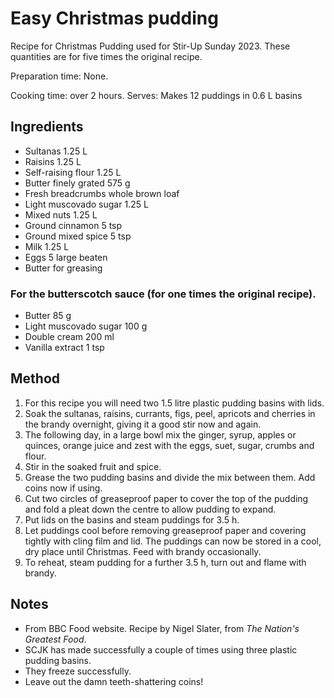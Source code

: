 # Easy Christmas pudding

Recipe for Christmas Pudding used for Stir-Up Sunday 2023.
These quantities are for five times the original recipe.

Preparation time: None.

Cooking time: over 2 hours. Serves: Makes 12 puddings in 0.6 L basins

## Ingredients

- Sultanas 1.25 L
- Raisins 1.25 L
- Self-raising flour 1.25 L
- Butter finely grated 575 g
- Fresh breadcrumbs whole brown loaf
- Light muscovado sugar 1.25 L
- Mixed nuts 1.25 L
- Ground cinnamon 5 tsp
- Ground mixed spice 5 tsp
- Milk 1.25 L
- Eggs 5 large beaten
- Butter for greasing

### For the butterscotch sauce (for one times the original recipe).

- Butter 85 g
- Light muscovado sugar 100 g
- Double cream 200 ml
- Vanilla extract 1 tsp

## Method

1. For this recipe you will need two 1.5 litre plastic pudding basins with lids.
1. Soak the sultanas, raisins, currants, figs, peel, apricots and cherries in the brandy overnight, giving it a good stir now and again.
1. The following day, in a large bowl mix the ginger, syrup, apples or quinces, orange juice and zest with the eggs, suet, sugar, crumbs and flour.
1. Stir in the soaked fruit and spice.
1. Grease the two pudding basins and divide the mix between them. Add coins now if using.
1. Cut two circles of greaseproof paper to cover the top of the pudding and fold a pleat down the centre to allow pudding to expand.
1. Put lids on the basins and steam puddings for 3.5 h.
1. Let puddings cool before removing greaseproof paper and covering tightly with cling film and lid. The puddings can now be stored in a cool, dry place until Christmas. Feed with brandy occasionally.
1. To reheat, steam pudding for a further 3.5 h, turn out and flame with brandy.

## Notes

- From BBC Food website. Recipe by Nigel Slater, from _The Nation's Greatest Food_.
- SCJK has made successfully a couple of times using three plastic pudding basins.
- They freeze successfully.
- Leave out the damn teeth-shattering coins!

